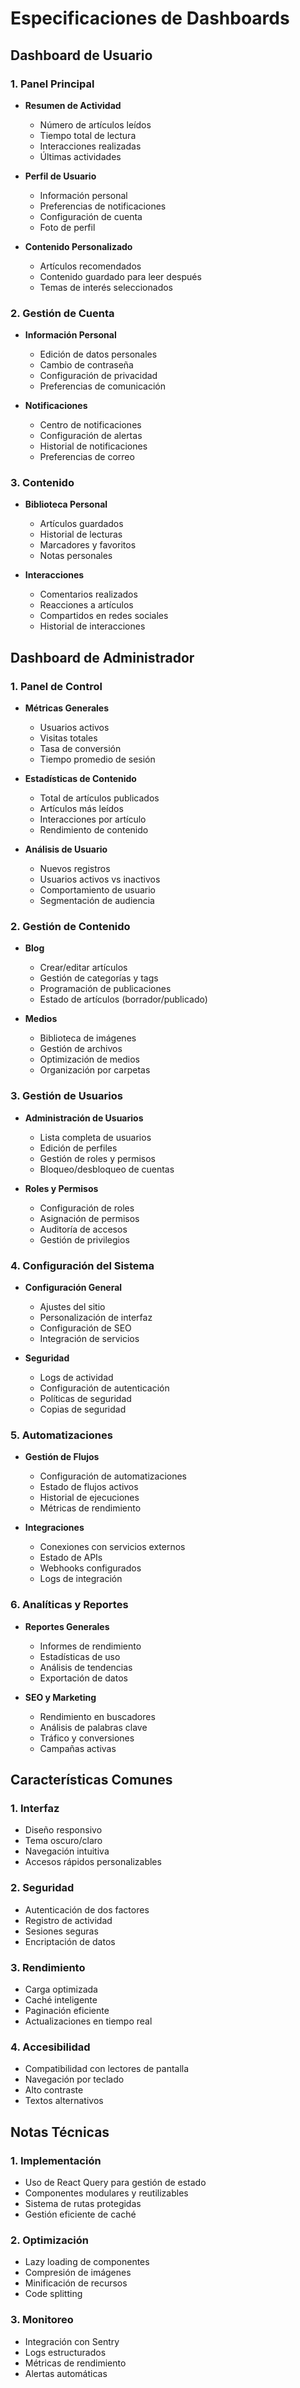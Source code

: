 # Especificaciones de Dashboards

## Dashboard de Usuario

### 1. Panel Principal
- **Resumen de Actividad**
  - Número de artículos leídos
  - Tiempo total de lectura
  - Interacciones realizadas
  - Últimas actividades

- **Perfil de Usuario**
  - Información personal
  - Preferencias de notificaciones
  - Configuración de cuenta
  - Foto de perfil

- **Contenido Personalizado**
  - Artículos recomendados
  - Contenido guardado para leer después
  - Temas de interés seleccionados

### 2. Gestión de Cuenta
- **Información Personal**
  - Edición de datos personales
  - Cambio de contraseña
  - Configuración de privacidad
  - Preferencias de comunicación

- **Notificaciones**
  - Centro de notificaciones
  - Configuración de alertas
  - Historial de notificaciones
  - Preferencias de correo

### 3. Contenido
- **Biblioteca Personal**
  - Artículos guardados
  - Historial de lecturas
  - Marcadores y favoritos
  - Notas personales

- **Interacciones**
  - Comentarios realizados
  - Reacciones a artículos
  - Compartidos en redes sociales
  - Historial de interacciones

## Dashboard de Administrador

### 1. Panel de Control
- **Métricas Generales**
  - Usuarios activos
  - Visitas totales
  - Tasa de conversión
  - Tiempo promedio de sesión

- **Estadísticas de Contenido**
  - Total de artículos publicados
  - Artículos más leídos
  - Interacciones por artículo
  - Rendimiento de contenido

- **Análisis de Usuario**
  - Nuevos registros
  - Usuarios activos vs inactivos
  - Comportamiento de usuario
  - Segmentación de audiencia

### 2. Gestión de Contenido
- **Blog**
  - Crear/editar artículos
  - Gestión de categorías y tags
  - Programación de publicaciones
  - Estado de artículos (borrador/publicado)

- **Medios**
  - Biblioteca de imágenes
  - Gestión de archivos
  - Optimización de medios
  - Organización por carpetas

### 3. Gestión de Usuarios
- **Administración de Usuarios**
  - Lista completa de usuarios
  - Edición de perfiles
  - Gestión de roles y permisos
  - Bloqueo/desbloqueo de cuentas

- **Roles y Permisos**
  - Configuración de roles
  - Asignación de permisos
  - Auditoría de accesos
  - Gestión de privilegios

### 4. Configuración del Sistema
- **Configuración General**
  - Ajustes del sitio
  - Personalización de interfaz
  - Configuración de SEO
  - Integración de servicios

- **Seguridad**
  - Logs de actividad
  - Configuración de autenticación
  - Políticas de seguridad
  - Copias de seguridad

### 5. Automatizaciones
- **Gestión de Flujos**
  - Configuración de automatizaciones
  - Estado de flujos activos
  - Historial de ejecuciones
  - Métricas de rendimiento

- **Integraciones**
  - Conexiones con servicios externos
  - Estado de APIs
  - Webhooks configurados
  - Logs de integración

### 6. Analíticas y Reportes
- **Reportes Generales**
  - Informes de rendimiento
  - Estadísticas de uso
  - Análisis de tendencias
  - Exportación de datos

- **SEO y Marketing**
  - Rendimiento en buscadores
  - Análisis de palabras clave
  - Tráfico y conversiones
  - Campañas activas

## Características Comunes

### 1. Interfaz
- Diseño responsivo
- Tema oscuro/claro
- Navegación intuitiva
- Accesos rápidos personalizables

### 2. Seguridad
- Autenticación de dos factores
- Registro de actividad
- Sesiones seguras
- Encriptación de datos

### 3. Rendimiento
- Carga optimizada
- Caché inteligente
- Paginación eficiente
- Actualizaciones en tiempo real

### 4. Accesibilidad
- Compatibilidad con lectores de pantalla
- Navegación por teclado
- Alto contraste
- Textos alternativos

## Notas Técnicas

### 1. Implementación
- Uso de React Query para gestión de estado
- Componentes modulares y reutilizables
- Sistema de rutas protegidas
- Gestión eficiente de caché

### 2. Optimización
- Lazy loading de componentes
- Compresión de imágenes
- Minificación de recursos
- Code splitting

### 3. Monitoreo
- Integración con Sentry
- Logs estructurados
- Métricas de rendimiento
- Alertas automáticas